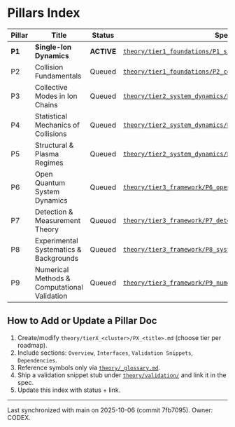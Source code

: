 # Pillars Index

| Pillar | Title | Status | Spec |
| --- | --- | --- | --- |
| **P1** | **Single-Ion Dynamics** | **ACTIVE** | [`theory/tier1_foundations/P1_single_ion_dynamics.md`](../blob/main/theory/tier1_foundations/P1_single_ion_dynamics.md) |
| P2 | Collision Fundamentals | Queued | [`theory/tier1_foundations/P2_collision_fundamentals.md`](../blob/main/theory/tier1_foundations/P2_collision_fundamentals.md) |
| P3 | Collective Modes in Ion Chains | Queued | [`theory/tier2_system_dynamics/P3_collective_modes.md`](../blob/main/theory/tier2_system_dynamics/P3_collective_modes.md) |
| P4 | Statistical Mechanics of Collisions | Queued | [`theory/tier2_system_dynamics/P4_statistical_mechanics.md`](../blob/main/theory/tier2_system_dynamics/P4_statistical_mechanics.md) |
| P5 | Structural & Plasma Regimes | Queued | [`theory/tier2_system_dynamics/P5_structural_plasma.md`](../blob/main/theory/tier2_system_dynamics/P5_structural_plasma.md) |
| P6 | Open Quantum System Dynamics | Queued | [`theory/tier3_framework/P6_open_quantum_systems.md`](../blob/main/theory/tier3_framework/P6_open_quantum_systems.md) |
| P7 | Detection & Measurement Theory | Queued | [`theory/tier3_framework/P7_detection_theory.md`](../blob/main/theory/tier3_framework/P7_detection_theory.md) |
| P8 | Experimental Systematics & Backgrounds | Queued | [`theory/tier3_framework/P8_systematics_backgrounds.md`](../blob/main/theory/tier3_framework/P8_systematics_backgrounds.md) |
| P9 | Numerical Methods & Computational Validation | Queued | [`theory/tier3_framework/P9_numerical_methods.md`](../blob/main/theory/tier3_framework/P9_numerical_methods.md) |

## How to Add or Update a Pillar Doc
1. Create/modify `theory/tierX_<cluster>/PX_<title>.md` (choose tier per roadmap).
2. Include sections: `Overview`, `Interfaces`, `Validation Snippets`, `Dependencies`.
3. Reference symbols only via [`theory/_glossary.md`](../blob/main/theory/_glossary.md).
4. Ship a validation snippet stub under [`theory/validation/`](../tree/main/theory/validation/) and link it in the spec.
5. Update this index with status + link.

---
Last synchronized with main on 2025-10-06 (commit 7fb7095). Owner: CODEX.
